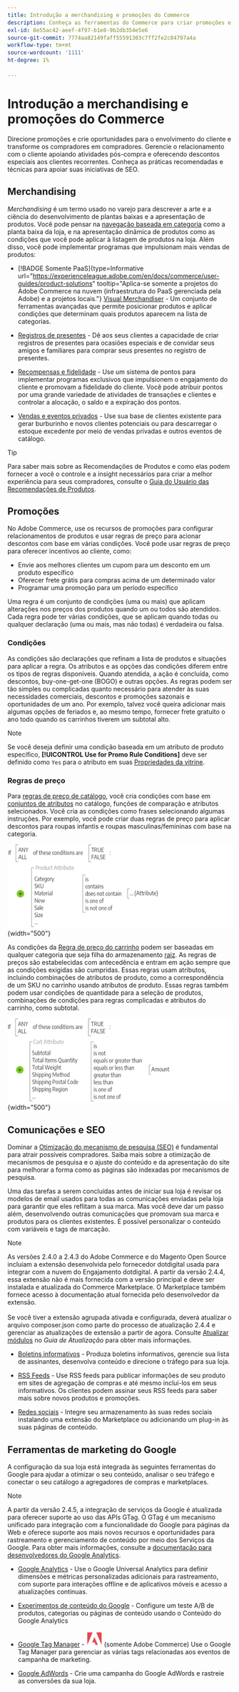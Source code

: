 ```yaml
---
title: Introdução a merchandising e promoções do Commerce
description: Conheça as ferramentas do Commerce para criar promoções e oportunidades direcionadas ao engajamento de clientes.
exl-id: 8e55ac42-aeef-4f97-b1e8-9b2db354e5e6
source-git-commit: 7774aa82149faff55591303c7ff2fe2c84797a4a
workflow-type: tm+mt
source-wordcount: '1111'
ht-degree: 1%

---
```


# Introdução a merchandising e promoções do Commerce

Direcione promoções e crie oportunidades para o envolvimento do cliente e transforme os compradores em compradores. Gerencie o relacionamento com o cliente apoiando atividades pós-compra e oferecendo descontos especiais aos clientes recorrentes. Conheça as práticas recomendadas e técnicas para apoiar suas iniciativas de SEO.

## Merchandising

_Merchandising_ é um termo usado no varejo para descrever a arte e a ciência do desenvolvimento de plantas baixas e a apresentação de produtos. Você pode pensar na [navegação baseada em categoria](../catalog/navigation-top.md) como a planta baixa da loja, e na apresentação dinâmica de produtos como as condições que você pode aplicar à listagem de produtos na loja. Além disso, você pode implementar programas que impulsionam mais vendas de produtos:

- [!BADGE Somente PaaS]{type=Informative url="https://experienceleague.adobe.com/en/docs/commerce/user-guides/product-solutions" tooltip="Aplica-se somente a projetos do Adobe Commerce na nuvem (infraestrutura do PaaS gerenciada pela Adobe) e a projetos locais."} [Visual Merchandiser](visual-merchandiser.md) - Um conjunto de ferramentas avançadas que permite posicionar produtos e aplicar condições que determinam quais produtos aparecem na lista de categorias.

- [Registros de presentes](gift-registries.md) - Dê aos seus clientes a capacidade de criar registros de presentes para ocasiões especiais e de convidar seus amigos e familiares para comprar seus presentes no registro de presentes.

- [Recompensas e fidelidade](rewards-loyalty.md) - Use um sistema de pontos para implementar programas exclusivos que impulsionem o engajamento do cliente e promovam a fidelidade do cliente. Você pode atribuir pontos por uma grande variedade de atividades de transações e clientes e controlar a alocação, o saldo e a expiração dos pontos.

- [Vendas e eventos privados](events-private-sales.md) - Use sua base de clientes existente para gerar burburinho e novos clientes potenciais ou para descarregar o estoque excedente por meio de vendas privadas e outros eventos de catálogo.

>[!TIP]
>
>Para saber mais sobre as Recomendações de Produtos e como elas podem fornecer a você o controle e a insight necessários para criar a melhor experiência para seus compradores, consulte o [Guia do Usuário das Recomendações de Produtos](https://experienceleague.adobe.com/docs/commerce/product-recommendations/guide-overview.html).

## Promoções

No Adobe Commerce, use os recursos de promoções para configurar relacionamentos de produtos e usar regras de preço para acionar descontos com base em várias condições. Você pode usar regras de preço para oferecer incentivos ao cliente, como:

- Envie aos melhores clientes um cupom para um desconto em um produto específico
- Oferecer frete grátis para compras acima de um determinado valor
- Programar uma promoção para um período específico

Uma regra é um conjunto de condições (uma ou mais) que aplicam alterações nos preços dos produtos quando um ou todos são atendidos. Cada regra pode ter várias condições, que se aplicam quando todas ou qualquer declaração (uma ou mais, mas não todas) é verdadeira ou falsa.

### Condições

As condições são declarações que refinam a lista de produtos e situações para aplicar a regra. Os atributos e as opções das condições diferem entre os tipos de regras disponíveis. Quando atendida, a ação é concluída, como descontos, buy-one-get-one (BOGO) e outras opções. As regras podem ser tão simples ou complicadas quanto necessário para atender às suas necessidades comerciais, descontos e promoções sazonais e oportunidades de um ano. Por exemplo, talvez você queira adicionar mais algumas opções de feriados e, ao mesmo tempo, fornecer frete gratuito o ano todo quando os carrinhos tiverem um subtotal alto.

>[!NOTE]
>
>Se você deseja definir uma condição baseada em um atributo de produto específico, **[!UICONTROL Use for Promo Rule Conditions]** deve ser definido como `Yes` para o atributo em suas [Propriedades da vitrine](../catalog/attribute-product-create.md).


### Regras de preço

Para [regras de preço de catálogo](price-rules-catalog.md), você cria condições com base em [conjuntos de atributos](../catalog/attribute-sets.md) no catálogo, funções de comparação e atributos selecionados. Você cria as condições como frases selecionando algumas instruções. Por exemplo, você pode criar duas regras de preço para aplicar descontos para roupas infantis e roupas masculinas/femininas com base na categoria.

![Diagrama - exemplo de regras de preço de catálogo](./assets/diagram-catalog-price-rules.png){width="500"}

As condições da [Regra de preço do carrinho](price-rules-cart.md) podem ser baseadas em qualquer categoria que seja filha do armazenamento [raiz](../catalog/category-root.md). As regras de preços são estabelecidas com antecedência e entram em ação sempre que as condições exigidas são cumpridas. Essas regras usam atributos, incluindo combinações de atributos de produto, como a correspondência de um SKU no carrinho usando atributos de produto. Essas regras também podem usar condições de quantidade para a seleção de produtos, combinações de condições para regras complicadas e atributos do carrinho, como subtotal.

![Diagrama - exemplo de regras de preço do carrinho](./assets/diagram-cart-price-rules.png){width="500"}

## Comunicações e SEO

Dominar a [Otimização do mecanismo de pesquisa (SEO)](seo-overview.md) é fundamental para atrair possíveis compradores. Saiba mais sobre a otimização de mecanismos de pesquisa e o ajuste do conteúdo e da apresentação do site para melhorar a forma como as páginas são indexadas por mecanismos de pesquisa.

Uma das tarefas a serem concluídas antes de iniciar sua loja é revisar os modelos de email usados para todas as comunicações enviadas pela loja para garantir que eles reflitam a sua marca. Mas você deve dar um passo além, desenvolvendo outras comunicações que promovam sua marca e produtos para os clientes existentes. É possível personalizar o conteúdo com variáveis e tags de marcação.

>[!NOTE]
>
>As versões 2.4.0 a 2.4.3 do Adobe Commerce e do Magento Open Source incluíam a extensão desenvolvida pelo fornecedor dotdigital usada para integrar com a nuvem do Engajamento dotdigital. A partir da versão 2.4.4, essa extensão não é mais fornecida com a versão principal e deve ser instalada e atualizada do Commerce Marketplace. O Marketplace também fornece acesso à documentação atual fornecida pelo desenvolvedor da extensão.
><br><br>
>Se você tiver a extensão agrupada ativada e configurada, deverá atualizar o arquivo composer.json como parte do processo de atualização 2.4.4 e gerenciar as atualizações de extensão a partir de agora. Consulte [Atualizar módulos](https://experienceleague.adobe.com/docs/commerce-operations/upgrade-guide/modules/upgrade.html) no _Guia de Atualização_ para obter mais informações.

- [Boletins informativos](newsletters.md) - Produza boletins informativos, gerencie sua lista de assinantes, desenvolva conteúdo e direcione o tráfego para sua loja.

- [RSS Feeds](social-rss.md#rss-feeds) - Use RSS feeds para publicar informações de seu produto em sites de agregação de compras e até mesmo incluí-los em seus informativos. Os clientes podem assinar seus RSS feeds para saber mais sobre novos produtos e promoções.

- [Redes sociais](social-rss.md#social-networks) - Integre seu armazenamento às suas redes sociais instalando uma extensão do Marketplace ou adicionando um plug-in às suas páginas de conteúdo.

## Ferramentas de marketing do Google

A configuração da sua loja está integrada às seguintes ferramentas do Google para ajudar a otimizar o seu conteúdo, analisar o seu tráfego e conectar o seu catálogo a agregadores de compras e marketplaces.

>[!NOTE]
>
>A partir da versão 2.4.5, a integração de serviços da Google é atualizada para oferecer suporte ao uso das APIs GTag. O GTag é um mecanismo unificado para integração com a funcionalidade do Google para páginas da Web e oferece suporte aos mais novos recursos e oportunidades para rastreamento e gerenciamento de conteúdo por meio dos Serviços da Google. Para obter mais informações, consulte a [documentação para desenvolvedores do Google Analytics](https://developers.google.com/analytics/devguides/collection/gtagjs).

- [Google Analytics](google-analytics.md) - Use o Google Universal Analytics para definir dimensões e métricas personalizadas adicionais para rastreamento, com suporte para interações offline e de aplicativos móveis e acesso a atualizações contínuas.

- [Experimentos de conteúdo do Google](google-content-experiments.md) - Configure um teste A/B de produtos, categorias ou páginas de conteúdo usando o Conteúdo do Google Analytics

- [Google Tag Manager](google-tag-manager.md) - ![Adobe Commerce](../assets/adobe-logo.svg) (somente Adobe Commerce) Use o Google Tag Manager para gerenciar as várias tags relacionadas aos eventos de campanha de marketing.

- [Google AdWords](google-adwords.md) - Crie uma campanha do Google AdWords e rastreie as conversões da sua loja.
